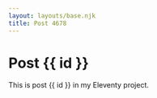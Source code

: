 ```yaml
---
layout: layouts/base.njk
title: Post 4678
---
```


# Post {{ id }}

This is post {{ id }} in my Eleventy project.
